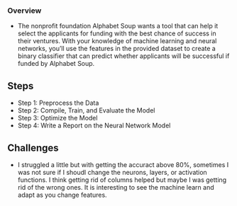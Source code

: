 ### Overview
- The nonprofit foundation Alphabet Soup wants a tool that can help it select the applicants for funding with the best chance of success in their ventures. With your knowledge of machine learning and neural networks, you’ll use the features in the provided dataset to create a binary classifier that can predict whether applicants will be successful if funded by Alphabet Soup.

## Steps
- Step 1: Preprocess the Data
- Step 2: Compile, Train, and Evaluate the Model
- Step 3: Optimize the Model
- Step 4: Write a Report on the Neural Network Model

## Challenges
- I struggled a little but with getting the accuract above 80%, sometimes I was not sure if I shoudl change the neurons, layers, or activation functions. I think getting rid of columns helped but maybe I was getting rid of the wrong ones. It is interesting to see the machine learn and adapt as you change features.
